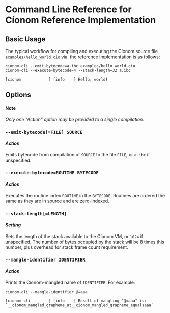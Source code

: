 # Command Line Reference for Cíonom Reference Implementation

## Basic Usage

The typical workflow for compiling and executing the Cíonom source file `examples/hello_world.cio` via. the reference implementation is as follows:
```
cionom-cli --emit-bytecode=a.ibc examples/hello_world.cio
cionom-cli --execute-bytecode=4 --stack-length=32 a.ibc
```
```
[cionom            ] [info    ] Hello, world!
```

## Options

#### **Note**
*Only one "Action" option may be provided to a single compilation.*

### `--emit-bytecode[=FILE] SOURCE`
#### *Action*
Emits bytecode from compilation of `SOURCE` to the file `FILE`, or `a.ibc` if unspecified.

### `--execute-bytecode=ROUTINE BYTECODE`
#### *Action*
Executes the routine index `ROUTINE` in the `BYTECODE`. Routines are ordered the same as they are in source and are zero-indexed.

### `--stack-length[=LENGTH]`
#### *Setting*
Sets the length of the stack available to the Cíonom VM, or `1024` if unspecified. The number of bytes occupied by the stack will be 8 times this number, plus overhead for stack frame count requirement.

### `--mangle-identifier IDENTIFIER`
#### *Action*
Prints the Cíonom-mangled name of `IDENTIFIER`. For example:
```
cionom-cli --mangle-identifier @=aaa
```
```
[cionom-cli        ] [info    ] Result of mangling "@=aaa" is: `__cionom_mangled_grapheme_at__cionom_mangled_grapheme_equalsaaa`
```
